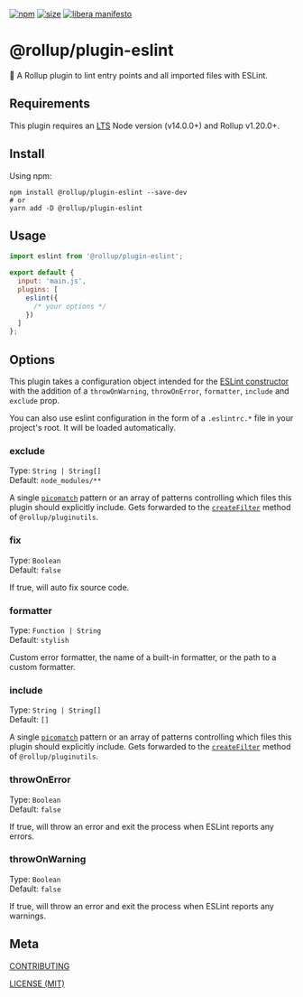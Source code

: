 [npm]: https://img.shields.io/npm/v/@rollup/plugin-eslint
[npm-url]: https://www.npmjs.com/package/@rollup/plugin-eslint
[size]: https://packagephobia.now.sh/badge?p=@rollup/plugin-eslint
[size-url]: https://packagephobia.now.sh/result?p=@rollup/plugin-eslint

[![npm][npm]][npm-url]
[![size][size]][size-url]
[![libera manifesto](https://img.shields.io/badge/libera-manifesto-lightgrey.svg)](https://liberamanifesto.com)

# @rollup/plugin-eslint

🍣 A Rollup plugin to lint entry points and all imported files with ESLint.

## Requirements

This plugin requires an [LTS](https://github.com/nodejs/Release) Node version (v14.0.0+) and Rollup v1.20.0+.

## Install

Using npm:

```console
npm install @rollup/plugin-eslint --save-dev
# or
yarn add -D @rollup/plugin-eslint
```

## Usage

```js
import eslint from '@rollup/plugin-eslint';

export default {
  input: 'main.js',
  plugins: [
    eslint({
      /* your options */
    })
  ]
};
```

## Options

This plugin takes a configuration object intended for the [ESLint constructor](https://eslint.org/docs/developer-guide/nodejs-api#-new-eslintoptions) with the addition of a `throwOnWarning`, `throwOnError`, `formatter`, `include` and `exclude` prop.

You can also use eslint configuration in the form of a `.eslintrc.*` file in your project's root. It will be loaded automatically.

### exclude

Type: `String | String[]`<br>
Default: `node_modules/**`

A single [`picomatch`](https://github.com/micromatch/picomatch) pattern or an array of patterns controlling which files this plugin should explicitly include. Gets forwarded to the [`createFilter`](https://github.com/rollup/plugins/tree/master/packages/pluginutils#createfilter) method of `@rollup/pluginutils`.

### fix

Type: `Boolean`<br>
Default: `false`

If true, will auto fix source code.

### formatter

Type: `Function | String`<br>
Default: `stylish`

Custom error formatter, the name of a built-in formatter, or the path to a custom formatter.

### include

Type: `String | String[]`<br>
Default: `[]`

A single [`picomatch`](https://github.com/micromatch/picomatch) pattern or an array of patterns controlling which files this plugin should explicitly include. Gets forwarded to the [`createFilter`](https://github.com/rollup/plugins/tree/master/packages/pluginutils#createfilter) method of `@rollup/pluginutils`.

### throwOnError

Type: `Boolean`<br>
Default: `false`

If true, will throw an error and exit the process when ESLint reports any errors.

### throwOnWarning

Type: `Boolean`<br>
Default: `false`

If true, will throw an error and exit the process when ESLint reports any warnings.

## Meta

[CONTRIBUTING](/.github/CONTRIBUTING.md)

[LICENSE (MIT)](/LICENSE)

